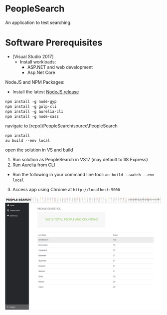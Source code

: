 # PeopleSearch
An application to test searching.

# Software Prerequisites
- [Visual Studio 2017]
    - Install workloads: 
        - ASP<span/>.NET and web development
        - Asp.Net Core
        
NodeJS and NPM Packages:
- Install the latest [NodeJS release](https://nodejs.org/en/download/current/)
```
npm install -g node-gyp
npm install -g gulp-cli
npm install -g aurelia-cli
npm install -g node-sass
```
navigate to  [repo]\PeopleSearch\source\PeopleSearch
```
npm install
au build --env local
```
open the solution in VS and build
 1. Run solution as PeopleSearch in VS17 (may default to IIS Express)
 2. Run Aurelia from CLI
 - Run the following in your command line tool: `au build --watch --env local`
 3. Access app using Chrome at `http://localhost:5000`


![alt text](screen.png "screen shot")
